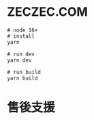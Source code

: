 # ZECZEC.COM

```shell
# node 16+
# install
yarn

# run dev
yarn dev

# run build
yarn build
```

# 售後支援

